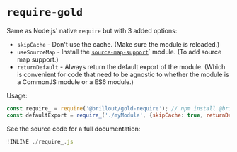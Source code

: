 # `require-gold`

Same as Node.js' native `require` but with 3 added options:
 - `skipCache` - Don't use the cache. (Make sure the module is reloaded.)
 - `useSourceMap` - Install the [`source-map-support`](https://github.com/evanw/node-source-map-support)` module. (To add source map support.)
 - `returnDefault` - Always return the default export of the module. (Which is convenient for code that need to be agnostic to whether the module is a CommonJS module or a ES6 module.)

Usage:

~~~js
const require_ = require('@brillout/gold-require'); // npm install @brillout/gold-require
const defaultExport = require_('./myModule', {skipCache: true, returnDefault: true, useSourceMap: true});
~~~

See the source code for a full documentation:

~~~js
!INLINE ./require_.js
~~~
